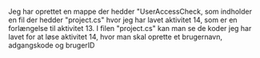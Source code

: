 Jeg har oprettet en mappe der hedder "UserAccessCheck, som indholder en fil der hedder "project.cs" hvor jeg har lavet aktivitet 14, som er en forlængelse til aktivitet 13. 
I filen "project.cs" kan man se de koder jeg har lavet for at løse aktivitet 14, hvor man skal oprette et brugernavn, adgangskode og brugerID
